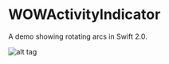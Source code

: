 # WOWActivityIndicator
A demo showing rotating arcs in Swift 2.0.

![alt tag](https://raw.githubusercontent.com/zhouhao27/WOWRotateArcsDemo/master/capture.gif)
